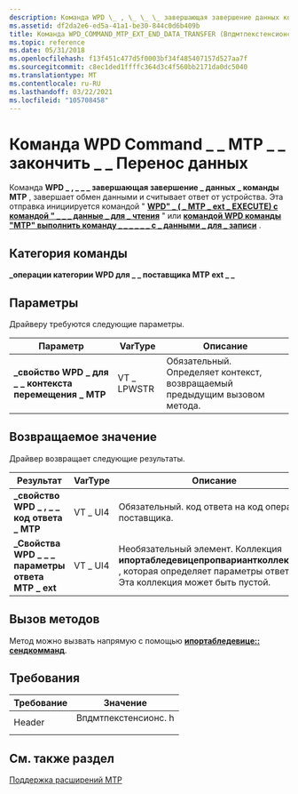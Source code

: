 ```yaml
---
description: Команда WPD \_ , \_ \_ \_ завершающая завершение данных команды MTP, \_ \_ завершает обмен данными и считывает ответ от устройства.
ms.assetid: df2da2e6-ed5a-41a1-be30-844c0d6b409b
title: Команда WPD_COMMAND_MTP_EXT_END_DATA_TRANSFER (Впдмтпекстенсионс. h)
ms.topic: reference
ms.date: 05/31/2018
ms.openlocfilehash: f13f451c477d5f0003bf34f485407157d527aa7f
ms.sourcegitcommit: c8ec1ded1ffffc364d3c4f560bb2171da0dc5040
ms.translationtype: MT
ms.contentlocale: ru-RU
ms.lasthandoff: 03/22/2021
ms.locfileid: "105708458"
---
```

# <a name="wpd_command_mtp_ext_end_data_transfer-command"></a>Команда WPD Command \_ \_ MTP \_ \_ закончить \_ \_ Перенос данных

Команда **WPD \_ , \_ \_ \_ завершающая завершение \_ данных \_ команды MTP** , завершает обмен данными и считывает ответ от устройства. Эта отправка инициируется командой " [**WPD" \_ ( \_ MTP \_ ext \_ EXECUTE) с командой " \_ \_ \_ данные \_ для \_ чтения**](/windows/desktop/wpd_sdk/wpd-command-mtp-ext-execute-command-with-data-to-read) " или [**командой WPD команды "MTP" выполнить команду \_ \_ \_ \_ \_ \_ с \_ данными \_ для \_ записи**](/windows/desktop/wpd_sdk/wpd-command-mtp-ext-execute-command-with-data-to-write) .

## <a name="command-category"></a>Категория команды

**\_операции категории WPD для \_ \_ поставщика MTP ext \_ \_**

## <a name="parameters"></a>Параметры

Драйверу требуются следующие параметры.



| Параметр                                      | VarType    | Описание                                                                  |
|------------------------------------------------|------------|------------------------------------------------------------------------------|
| **\_свойство WPD \_ для \_ \_ контекста перемещения \_ MTP** | VT \_ LPWSTR | Обязательный. Определяет контекст, возвращаемый предыдущим вызовом метода. |



 

## <a name="return-value"></a>Возвращаемое значение

Драйвер возвращает следующие результаты.



| Результат                                        | VarType | Описание                                                                                                                             |
|-----------------------------------------------|---------|-----------------------------------------------------------------------------------------------------------------------------------------|
| **\_свойство WPD \_ , \_ \_ код ответа \_ MTP**   | VT \_ UI4 | Обязательный. код ответа на код операции поставщика.                                                                                |
| **\_Свойства WPD \_ \_ \_ параметры ответа MTP \_ ext** | VT \_ UI4 | Необязательный элемент. Коллекция **ипортабледевицепропвариантколлектион** , которая определяет параметры ответа. Эта коллекция может быть пустой. |



 

## <a name="calling-methods"></a>Вызов методов

Метод можно вызвать напрямую с помощью [**ипортабледевице:: сендкомманд**](/windows/desktop/api/PortableDeviceApi/nf-portabledeviceapi-iportabledevice-sendcommand).

## <a name="requirements"></a>Требования



| Требование | Значение |
|-------------------|-----------------------------------------------------------------------------------------------|
| Header<br/> | <dl> <dt>Впдмтпекстенсионс. h</dt> </dl> |



## <a name="see-also"></a>См. также раздел

<dl> <dt>

[Поддержка расширений MTP](supporting-mtp-extensions.md)
</dt> </dl>

 

